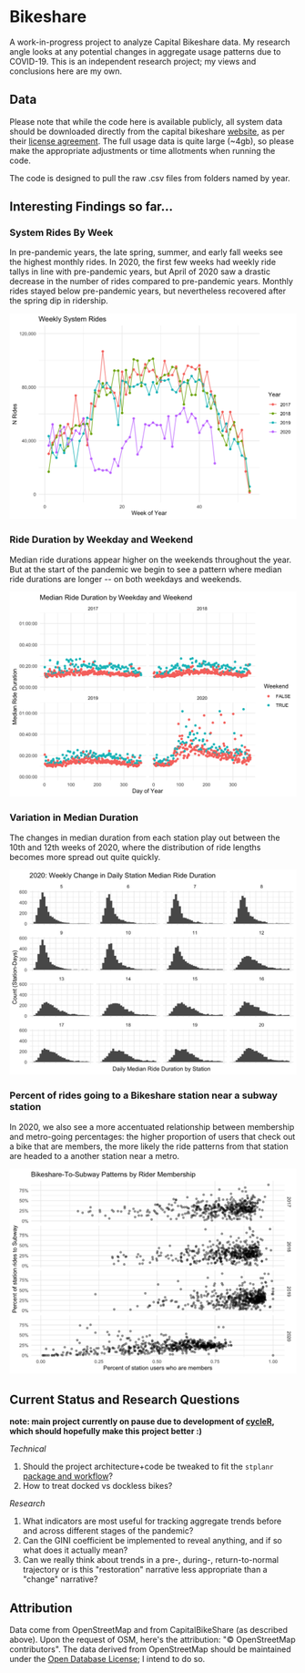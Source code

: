 # Bikeshare

A work-in-progress project to analyze Capital Bikeshare data. My research angle looks at any potential changes in aggregate usage patterns due to COVID-19. This is an independent research project; my views and conclusions here are my own.

## Data
Please note that while the code here is available publicly, all system data should be downloaded directly from the capital bikeshare [website](https://www.capitalbikeshare.com/system-data), as per their [license agreement](https://www.capitalbikeshare.com/data-license-agreement). The full usage data is quite large (~4gb), so please make the appropriate adjustments or time allotments when running the code.

The code is designed to pull the raw .csv files from folders named by year. 

## Interesting Findings so far...

### System Rides By Week
In pre-pandemic years, the late spring, summer, and early fall weeks see the highest monthly rides. In 2020, the first few weeks had weekly ride tallys in line with pre-pandemic years, but April of 2020 saw a drastic decrease in the number of rides compared to pre-pandemic years. Monthly rides stayed below pre-pandemic years, but nevertheless recovered after the spring dip in ridership.

![system-rides](visuals/png/rides_by_week.png)

### Ride Duration by Weekday and Weekend
Median ride durations appear higher on the weekends throughout the year. But at the start of the pandemic we begin to see a pattern where median ride durations are longer -- on both weekdays and weekends.

![dur-weekend](visuals/png/dur_weekend.png)

### Variation in Median Duration
The changes in median duration from each station play out between the 10th and 12th weeks of 2020, where the distribution of ride lengths becomes more spread out quite quickly.

![weekly-station-dur](visuals/png/weekly_station_dur.png)

### Percent of rides going to a Bikeshare station near a subway station
In 2020, we also see a more accentuated relationship between membership and metro-going percentages: the higher proportion of users that check out a bike that are members, the more likely the ride patterns from that station are headed to a another station near a metro.

![station-member-pct](visuals/png/station_member_pct.png)

## Current Status and Research Questions
__note: main project currently on pause due to development of [cycleR](https://github.com/buscandoaverroes/cycleR), which should hopefully make this project better :)__ 

_Technical_
1. Should the project architecture+code be tweaked to fit the `stplanr` [package and workflow](https://github.com/ropensci/stplanr)?
2. How to treat docked vs dockless bikes?

_Research_
1. What indicators are most useful for tracking aggregate trends before and across different stages of the pandemic?
2. Can the GINI coefficient be implemented to reveal anything, and if so what does it actually mean?
3. Can we really think about trends in a pre-, during-, return-to-normal trajectory or is this "restoration" narrative less appropriate than a "change" narrative?

## Attribution

Data come from OpenStreetMap and from CapitalBikeShare (as described above). Upon the request of OSM, here's the attribution:  "© OpenStreetMap contributors". The data derived from OpenStreetMap should be maintained under the [Open Database License](www.opendatacommons.org/licenses/odbl); I intend to do so. 
